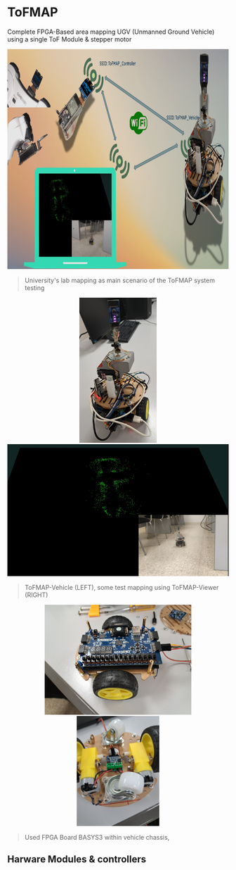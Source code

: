 # ToFMAP
Complete FPGA-Based area mapping  UGV (Unmanned Ground Vehicle) using a single ToF Module & stepper motor


<p align="center">
    <img height=500 src="https://raw.githubusercontent.com/IvnLum/ToFMAP/main/img/ToFMAP.png" />
</p>

> University's lab mapping as main scenario of the ToFMAP system testing

<p align="center">
    <img height=330 src="https://raw.githubusercontent.com/IvnLum/ToFMAP/main/img/vehicle.jpg" />
    <img height=300 src="https://raw.githubusercontent.com/IvnLum/ToFMAP/main/img/vision.png" />

</p>

> ToFMAP-Vehicle (LEFT), some test mapping using ToFMAP-Viewer (RIGHT)

<p align="center">
  <img height=250 src="https://raw.githubusercontent.com/IvnLum/ToFMAP/main/img/vehicle_pre.jpg" />
  <img height=250 src="https://raw.githubusercontent.com/IvnLum/ToFMAP/main/img/vehicle_alt.jpg" />
</p>

> Used FPGA Board BASYS3 within vehicle chassis,

## Harware Modules & controllers
